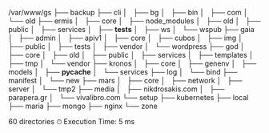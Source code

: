 /var/www/gs
├── backup
├── cli
│   ├── bg
│   ├── bin
│   ├── com
│   └── old
├── ermis
│   ├── core
│   ├── node_modules
│   ├── old
│   ├── public
│   ├── services
│   ├── __tests__
│   ├── ws
│   └── wspub
├── gaia
│   ├── admin
│   ├── apiv1
│   ├── core
│   ├── cubos
│   ├── img
│   ├── public
│   ├── tests
│   ├── vendor
│   └── wordpress
├── god
│   ├── core
│   ├── old
│   ├── public
│   ├── services
│   ├── templates
│   ├── tmp
│   └── vendor
├── kronos
│   ├── core
│   ├── genenv
│   ├── models
│   ├── __pycache__
│   └── services
├── log
│   └── bind
├── manifest
│   └── new
├── mars
│   ├── core
│   ├── network
│   ├── server
│   └── tmp2
├── media
│   ├── nikdrosakis.com
│   ├── parapera.gr
│   └── vivalibro.com
└── setup
    ├── kubernetes
    ├── local
    ├── maria
    ├── mongo
    ├── nginx
    └── zone

60 directories
⏱ Execution Time: 5 ms
